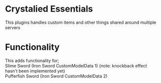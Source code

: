 # Crystalied Essentials
This plugins handles custom items and other things shared around multiple servers<br>

# Functionality
This adds functionality for; <br>
Slime Sword (Iron Sword CustomModelData 1) (note: knockback effect hasn't been implemented yet)<br>
Pufferfish Sword (Iron Sword CustomModelData 2) <br>
